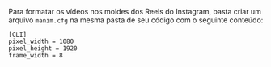 Para formatar os vídeos nos moldes dos Reels do Instagram, basta criar um arquivo `manim.cfg` na mesma pasta de seu código com o seguinte conteúdo:
```
[CLI]
pixel_width = 1080
pixel_height = 1920
frame_width = 8
```
